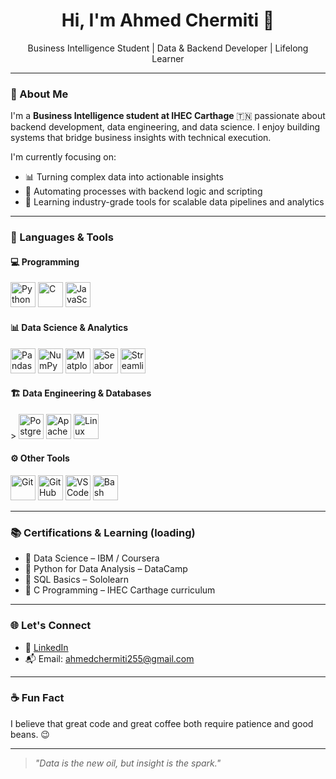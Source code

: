 <h1 align="center">Hi, I'm Ahmed Chermiti 👋</h1>
<p align="center">
  Business Intelligence Student | Data & Backend Developer | Lifelong Learner
</p>

---

### 🚀 About Me

I'm a **Business Intelligence student at IHEC Carthage** 🇹🇳 passionate about backend development, data engineering, and data science. I enjoy building systems that bridge business insights with technical execution.

I'm currently focusing on:
- 📊 Turning complex data into actionable insights  
- 🔄 Automating processes with backend logic and scripting  
- 🧠 Learning industry-grade tools for scalable data pipelines and analytics

---

### 🧰 Languages & Tools

#### 💻 Programming 
<p>
  <img src="https://cdn.jsdelivr.net/gh/devicons/devicon/icons/python/python-original.svg" width="40" alt="Python"/>
  <img src="https://cdn.jsdelivr.net/gh/devicons/devicon/icons/c/c-original.svg" width="40" alt="C"/>
  <img src="https://cdn.jsdelivr.net/gh/devicons/devicon/icons/javascript/javascript-original.svg" width="40" alt="JavaScript"/>
</p>

#### 📊 Data Science & Analytics
<p>
  <img src="https://cdn.jsdelivr.net/gh/devicons/devicon/icons/pandas/pandas-original.svg" width="40" alt="Pandas"/>
  <img src="https://cdn.jsdelivr.net/gh/devicons/devicon/icons/numpy/numpy-original.svg" width="40" alt="NumPy"/>
  <img src="https://cdn.jsdelivr.net/gh/devicons/devicon/icons/matplotlib/matplotlib-original.svg" width="40" alt="Matplotlib"/>
  <img src="https://cdn.jsdelivr.net/gh/devicons/devicon/icons/seaborn/seaborn-original.svg" width="40" alt="Seaborn"/>
  <img src="https://raw.githubusercontent.com/simple-icons/simple-icons/develop/icons/streamlit.svg" width="40" alt="Streamlit"/>
</p>

#### 🏗️ Data Engineering & Databases
<p>
>
  <img src="https://cdn.jsdelivr.net/gh/devicons/devicon/icons/postgresql/postgresql-original.svg" width="40" alt="PostgreSQL"/>
  <img src="https://cdn.jsdelivr.net/gh/devicons/devicon/icons/apache/apache-original.svg" width="40" alt="Apache"/>
  <img src="https://cdn.jsdelivr.net/gh/devicons/devicon/icons/linux/linux-original.svg" width="40" alt="Linux"/>
</p>

#### ⚙️ Other Tools
<p>
  <img src="https://cdn.jsdelivr.net/gh/devicons/devicon/icons/git/git-original.svg" width="40" alt="Git"/>
  <img src="https://cdn.jsdelivr.net/gh/devicons/devicon/icons/github/github-original.svg" width="40" alt="GitHub"/>
  <img src="https://cdn.jsdelivr.net/gh/devicons/devicon/icons/vscode/vscode-original.svg" width="40" alt="VS Code"/>
  <img src="https://cdn.jsdelivr.net/gh/devicons/devicon/icons/bash/bash-original.svg" width="40" alt="Bash"/>
</p>

---


### 📚 Certifications & Learning (loading)

- 📜 Data Science – IBM / Coursera 
- 📜 Python for Data Analysis – DataCamp
- 📜 SQL Basics – Sololearn
- 📜 C Programming – IHEC Carthage curriculum

---

### 🌐 Let's Connect

- 💼 [LinkedIn](www.linkedin.com/in/ahmedchermiti)
- 📬 Email: ahmedchermiti255@gmail.com

---

### ☕ Fun Fact

I believe that great code and great coffee both require patience and good beans. 😉

---

> *"Data is the new oil, but insight is the spark."*

